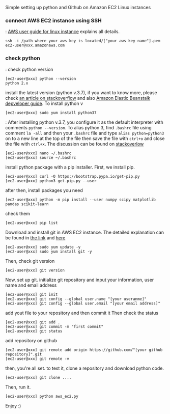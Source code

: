 Simple setting up python and Github on Amazon EC2 Linux instances

### connect AWS EC2 instance using SSH
: [AWS user guide for linux instance](https://docs.aws.amazon.com/AWSEC2/latest/UserGuide/AccessingInstancesLinux.html) explains all details.
```
ssh -i /path where your aws key is located/["your aws key name"].pem ec2-user@xxx.amazonaws.com
```

### check python 
: check python version 
```
[ec2-user@xxx] python --version
python 2.x
```
install the latest version (python v.3.7), if you want to know more, please check [an article on stackoverflow](https://stackoverflow.com/questions/27669927/how-do-i-install-python-3-on-an-aws-ec2-instance) and also [Amazon Elastic Beanstalk depveloper guide](https://docs.aws.amazon.com/elasticbeanstalk/latest/dg/eb-cli3-install-linux.html). To install python v

```
[ec2-user@xxx] sudo yum install python37
```
: After installing python v.3.7, you configure it as the default interpreter with comments `python --version`. To alias python 3, find `.bashrc` file using comment `la -all` and then your `.bashrc` file and type `alias python=python3` on to a new line at the top of the file then save the file with `ctrl+o` and close the file with `ctrl+x`. The discussion can be found on [stackoverlow](https://stackoverflow.com/questions/41986507/unable-to-set-default-python-version-to-python3-in-ubuntu)

```
[ec2-user@xxx] nano ~/.bashrc
[ec2-user@xxx] source ~/.bashrc

```

install python package with a pip installer. First, we install pip. 
```
[ec2-user@xxx] curl -O https://bootstrap.pypa.io/get-pip.py
[ec2-user@xxx] python3 get-pip.py --user

```
after then, install packages you need
```
[ec2-user@xxx] python -m pip install --user numpy scipy matplotlib pandas scikit-learn
```
check them 
```
[ec2-user@xxx] pip list
```
Download and install git in AWS EC2 instance. The detailed explanation can be found in [the link](https://cloudaffaire.com/how-to-install-git-in-aws-ec2-instance/) and [here](https://www.altoros.com/blog/getting-started-with-a-cpu-enabled-tensorflow-instance-on-aws/)
```
[ec2-user@xxx] sudo yum update -y
[ec2-user@xxx] sudo yum install git -y
```
Then, check git version 
```
[ec2-user@xxx] git version
```
Now, set up git.
initialize git repository and input your information, user name and email address
```
[ec2-user@xxx] git init
[ec2-user@xxx] git config --global user.name "[your useranme]"
[ec2-user@xxx] git config --global user.email "[your email address]"
```

add yout file to your repository and then commit it
Then check the status

```
[ec2-user@xxx] git add .
[ec2-user@xxx] git commit -m "first commit"
[ec2-user@xxx] git status
```
add repository on github

```
[ec2-user@xxx] git remote add origin https://github.com/"[your github repository]".git
[ec2-user@xxx] git remote -v
```
then, you're all set. 
to test it, clone a repository and download python code. 
```
[ec2-user@xxx] git clone ....
```
Then, run it.
```
[ec2-user@xxx] python aws_ec2.py
```
Enjoy :)